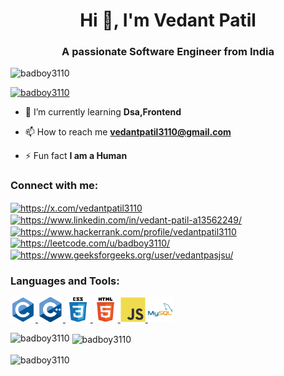 <h1 align="center">Hi 👋, I'm Vedant Patil</h1>
<h3 align="center">A passionate Software Engineer from India</h3>

<p align="left"> <img src="https://komarev.com/ghpvc/?username=badboy3110&label=Profile%20views&color=0e75b6&style=flat" alt="badboy3110" /> </p>

<p align="left"> <a href="https://github.com/ryo-ma/github-profile-trophy"><img src="https://github-profile-trophy.vercel.app/?username=badboy3110" alt="badboy3110" /></a> </p>

- 🌱 I’m currently learning **Dsa,Frontend**

- 📫 How to reach me **vedantpatil3110@gmail.com**

- ⚡ Fun fact **I am a Human**

<h3 align="left">Connect with me:</h3>
<p align="left">
<a href="https://twitter.com/https://x.com/vedantpatil3110" target="blank"><img align="center" src="https://raw.githubusercontent.com/rahuldkjain/github-profile-readme-generator/master/src/images/icons/Social/twitter.svg" alt="https://x.com/vedantpatil3110" height="30" width="40" /></a>
<a href="https://linkedin.com/in/https://www.linkedin.com/in/vedant-patil-a13562249/" target="blank"><img align="center" src="https://raw.githubusercontent.com/rahuldkjain/github-profile-readme-generator/master/src/images/icons/Social/linked-in-alt.svg" alt="https://www.linkedin.com/in/vedant-patil-a13562249/" height="30" width="40" /></a>
<a href="https://www.hackerrank.com/https://www.hackerrank.com/profile/vedantpatil3110" target="blank"><img align="center" src="https://raw.githubusercontent.com/rahuldkjain/github-profile-readme-generator/master/src/images/icons/Social/hackerrank.svg" alt="https://www.hackerrank.com/profile/vedantpatil3110" height="30" width="40" /></a>
<a href="https://www.leetcode.com/https://leetcode.com/u/badboy3110/" target="blank"><img align="center" src="https://raw.githubusercontent.com/rahuldkjain/github-profile-readme-generator/master/src/images/icons/Social/leet-code.svg" alt="https://leetcode.com/u/badboy3110/" height="30" width="40" /></a>
<a href="https://auth.geeksforgeeks.org/user/https://www.geeksforgeeks.org/user/vedantpasjsu/" target="blank"><img align="center" src="https://raw.githubusercontent.com/rahuldkjain/github-profile-readme-generator/master/src/images/icons/Social/geeks-for-geeks.svg" alt="https://www.geeksforgeeks.org/user/vedantpasjsu/" height="30" width="40" /></a>
</p>

<h3 align="left">Languages and Tools:</h3>
<p align="left"> <a href="https://www.cprogramming.com/" target="_blank" rel="noreferrer"> <img src="https://raw.githubusercontent.com/devicons/devicon/master/icons/c/c-original.svg" alt="c" width="40" height="40"/> </a> <a href="https://www.w3schools.com/cpp/" target="_blank" rel="noreferrer"> <img src="https://raw.githubusercontent.com/devicons/devicon/master/icons/cplusplus/cplusplus-original.svg" alt="cplusplus" width="40" height="40"/> </a> <a href="https://www.w3schools.com/css/" target="_blank" rel="noreferrer"> <img src="https://raw.githubusercontent.com/devicons/devicon/master/icons/css3/css3-original-wordmark.svg" alt="css3" width="40" height="40"/> </a> <a href="https://www.w3.org/html/" target="_blank" rel="noreferrer"> <img src="https://raw.githubusercontent.com/devicons/devicon/master/icons/html5/html5-original-wordmark.svg" alt="html5" width="40" height="40"/> </a> <a href="https://developer.mozilla.org/en-US/docs/Web/JavaScript" target="_blank" rel="noreferrer"> <img src="https://raw.githubusercontent.com/devicons/devicon/master/icons/javascript/javascript-original.svg" alt="javascript" width="40" height="40"/> </a> <a href="https://www.mysql.com/" target="_blank" rel="noreferrer"> <img src="https://raw.githubusercontent.com/devicons/devicon/master/icons/mysql/mysql-original-wordmark.svg" alt="mysql" width="40" height="40"/> </a> </p>

<p><img align="left" src="https://github-readme-stats.vercel.app/api/top-langs?username=badboy3110&show_icons=true&locale=en&layout=compact" alt="badboy3110" /></p>

<p>&nbsp;<img align="center" src="https://github-readme-stats.vercel.app/api?username=badboy3110&show_icons=true&locale=en" alt="badboy3110" /></p>

<p><img align="center" src="https://github-readme-streak-stats.herokuapp.com/?user=badboy3110&" alt="badboy3110" /></p>
